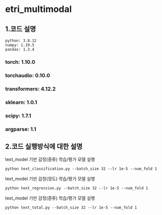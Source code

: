 # etri_multimodal
## 1.코드 설명
    python: 3.8.12
    numpy: 1.19.5
    pandas: 1.3.4
### torch: 1.10.0
### torchaudio: 0.10.0
### transformers: 4.12.2
### sklearn: 1.0.1
### scipy: 1.7.1
### argparse: 1.1

## 2.코드 실행방식에 대한 설명
text_model 기반 감정(종류) 학습/평가 모델 실행
```
python text_classification.py --batch_size 32 --lr 1e-5 --num_fold 1
```

text_model 기반 감정(정도) 학습/평가 모델 실행
```
python text_regression.py --batch_size 32 --lr 1e-5 --num_fold 1
```

text_model 기반 감정(종류) 학습/평가 모델 실행
```
python text_total.py --batch_size 32 --lr 1e-5 --num_fold 1
```
